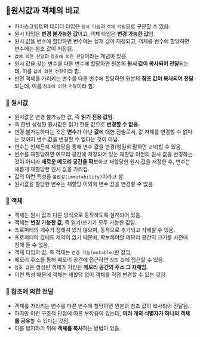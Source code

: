 ## 📌원시값과 객체의 비교

- 자바스크립트의 데이터 타입은 `원시 타입`과 `객체 타입`으로 구분할 수 있음.
- 원시 타입은 **변경 불가능한 값**이고, 객체 타입은 **변경 가능한 값**임.
- 원시 값을 변수에 할당하면 변수에는 실제 값이 저장되고, 객체를 변수에 할당하면 변수에는 참조 값이 저장됨.
- `값에 의한 전달`과 `참조에 의한 전달`이라는 개념이 있음.
- 원시 값을 갖는 변수를 다른 변수에 할당하면 원본의 **원시 값이 복사되어 전달**되는데, 이를 `값에 의한 전달`이라 함.
- 반면 객체를 가리키는 변수를 다른 변수에 할당하면 원본의 **참조 값이 복사되어 전달**되는데, 이를 `참조에 의한 전달`이라 함.

### 📌 원시값

- 원시값은 변경 불가능한 값, 즉 **읽기 전용 값임.** 
- 즉 한번 생성된 원시값은 읽기 전용 값으로 **변경할 수 없음.**
- 변경 불가능하다는 것은 **변수**가 아닌 **값**에 대한 진술로서, 값 자체를 변경할 수 없다는 것이지 변수 값을 변경할 수 없다는 것이 아님.
- 변수는 언제든지 재할당을 통해 변수 값을 변경(엄밀히 말하면 `교체`)할 수 있음.
- 변수를 재할당하면 메모리 공간에 저장되어 있는 재할당 이전의 원시 값을 변경하는 것이 아니라 **새로운 메모리 공간을 확보**하고 재할당한 원시 값을 저장한 후, 변수는 새롭게 재할당한 원시 값을 가리킴.
- 값의 이런 특성을 `불변성(immutability)`이라고 함.
- 원시값을 할당한 변수는 재할당 이외에 변수 값을 변경할 수 없음.

### 📌 객체
- 객체는 원시 값과 다른 방식으로 동작하도록 설계되어 있음.
- 객체는 **변경 가능한 값**, 즉 읽기/쓰기가 모두 가능한 값임.
- 프로퍼티의 개수가 정해져 있지 않으며, 동적으로 추가되고 삭제할 수 있음.
- 프로퍼티의 값에도 제약이 없기 때문에, 확보해야할 메모리 공간의 크기를 사전에 정해 둘 수 없음.
- 객체 타입의 값, 즉 객체는 `변경 가능(mutable)`한 값임.
- 메모리 주소를 통해 메모리 공간에 접근하면 `참조 값`에 접근할 수 있음.
- `참조 값`은 생성된 객체가 저장된 **메모리 공간의 주소 그 자체임.**
- 이런 특성 때문에 객체는 재할당 없이 객체를 직접 변경할 수 있는 것임.

### 📌 참조에 의한 전달

- 객체를 가리키는 변수를 다른 변수에 할당하면 원본의 참조 값이 복사되어 전달됨.
- 하지만 이런 구조적 단점에 따른 부작용이 있는데, **여러 개의 식별자가 하나의 객체를 공유**할 수 있다는 것임.
- 이를 방지하기 위해 **객체를 복사**하는 방법이 있음.